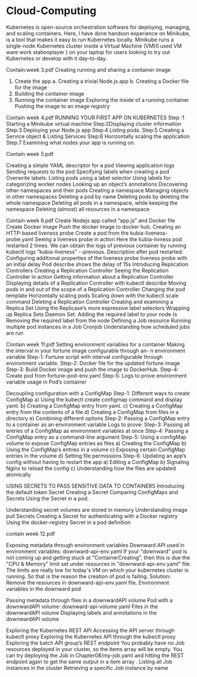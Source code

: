 # Cloud-Computing
Kubernetes is open-source orchestration software for deploying, managing, and scaling containers.
Here, I have done handson experience on Minikube, is a tool that makes it easy to run Kubernetes locally. Minikube runs a single-node Kubernetes cluster inside a Virtual Machine (VM)(I used VM ware work stationplayer ) on your laptop for users looking to try out Kubernetes or develop with it day-to-day.

Contain:week 3.pdf
Creating running and sharing a container image
1. Create the app
a. Creating a trivial Node.js app
b. Creating a Docker file for the image
2. Building the container image
3. Running the container image
Exploring the inside of a running container
Pushing the image to an image registry

Contain week 4.pdf
RUNNING YOUR FIRST APP ON KUBERNETES
Step :1 Starting a Minikube virtual machine
Step:2Displaying cluster information
Step:3 Deploying your Node.js app
Step:4 Listing pods.
Step:5 Creating a Service object & Listing Services
Step:6 Horizontally scaling the application
Step:7 Examining what nodes your app is running on.

Contain week 5.pdf

Creating a simple YAML descriptor for a pod
Viewing application logs
Sending requests to the pod
Specifying labels when creating a pod
Overwrite labels:
Listing pods using a label selector
Using labels for categorizing worker nodes
Looking up an object’s annotations
Discovering other namespaces and their pods
Creating a namespace
Managing objects in other namespaces
Deleting a pod by name
Deleting pods by deleting the whole namespace
Deleting all pods in a namespace, while keeping the namespace
Deleting (almost) all resources in a namespace

Contain week 6.pdf
Create Nodejs app called “app.js” and Docker file
Create Docker image
Push the docker image to docker hub.
Creating an HTTP-based liveness probe
Create a pod from the kubia-liveness-probe.yaml
Seeing a liveness probe in action
Here the kubia-livness pod restarted 2 times. We can obtain the logs of previous container by
running kubectl logs “kubia-liveness” --previous.
Description after pod restarted:
Configuring additional properties of the liveness probe
liveness probe with an initial delay
Pod describe shows the delay of 15s
Introducing Replication Controllers
Creating a Replication Controller
Seeing the Replication Controller in action
Getting information about a Replication Controller
Displaying details of a Replication Controller with kubectl describe
Moving pods in and out of the scope of a Replication Controller
Changing the pod template
Horizontally scaling pods
Scaling down with the kubectl scale command
Deleting a Replication Controller
Creating and examining a Replica Set
Using the Replicase’s more expressive label selectors
Wrapping up Replica Sets
Daemon Set:
Adding the required label to your node (s
Removing the required label from the node
Defining a Job resource
Running multiple pod instances in a Job
Cronjob
Understanding how scheduled jobs are run

Contain week 11.pdf
Setting environment variables for a container
Making the interval in your fortune image configurable through an- n environment variable
Step-1: Fortune script with interval configurable through environment variable.
Step-2: Docker file for the updated fortune image
Step-3: Build Docker image and push the image to DockerHub.
Step-4: Create pod from fortune-pod-env.yaml
Step-5: Logs to prove environment variable usage in Pod’s container

 Decoupling configuration with a ConfigMap
Step-1: Different ways to create ConfigMap
a) Using the kubectl create configmap command and display yaml.
b) Creating a ConfigMap entry from yaml.
c) Creating a ConfigMap entry from the contents of a file
d) Creating a ConfigMap from files in a directory
e) Combining different options
Step-2: Passing a ConfigMap entry to a container as an environment variable
Logs to prove:
Step-3: Passing all entries of a ConfigMap as environment variables at once
Step-4: Passing a ConfigMap entry as a command-line argument
Step-5: Using a configMap volume to expose ConfigMap entries as files
a) Creating the ConfigMap
b) Using the ConfigMap’s entries in a volume
c) Exposing certain ConfigMap entries in the volume
d) Setting file permissions
Step-6: Updating an app’s config without having to restart the app
a) Editing a ConfigMap
b) Signaling Nginx to reload the config
c) Understanding how the files are updated atomically

 USING SECRETS TO PASS SENSITIVE DATA TO CONTAINERS
Introducing the default token Secret
Creating a Secret
Comparing ConfigMaps and Secrets
Using the Secret in a pod.

Understanding secret volumes are stored in memory
Understanding image pull Secrets
Creating a Secret for authenticating with a Docker registry
Using the docker-registry Secret in a pod definition

contain week 12.pdf

Exposing metadata through environment variables
Downward API used in environment variables: downward-api-env.yaml
If your "downward" pod is not coming up and getting stuck at "ContainerCreating", then this
is due the "CPU & Memory" limit set under resources in "downward-api-env.yaml" file. The
limits are really low for today's VM on which your kubernetes cluster is running. So that is the
reason the creation of pod is failing.
Solution:
Remove the resources in downward-api-env.yaml file.
Environment variables in the downward pod


Passing metadata through files in a downwardAPI volume
Pod with a downwardAPI volume: downward-api-volume.yaml
Files in the downwardAPI volume
Displaying labels and annotations in the downwardAPI volume

Exploring the Kubernetes REST API
Accessing the API server through kubectl proxy
Exploring the Kubernetes API through the kubectl proxy
Exploring the batch API group’s REST endpoint
You probably have no Job resources deployed in your cluster, so the items array will be empty.
You can try deploying the Job in Chapter08/my-job.yaml and hitting the REST endpoint again to
get the same output in a item array .
Listing all Job instances in the cluster
Retrieving a specific Job instance by name
